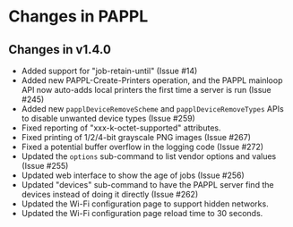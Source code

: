 Changes in PAPPL
================

Changes in v1.4.0
-----------------

- Added support for "job-retain-until" (Issue #14)
- Added new PAPPL-Create-Printers operation, and the PAPPL mainloop API now
  auto-adds local printers the first time a server is run (Issue #245)
- Added new `papplDeviceRemoveScheme` and `papplDeviceRemoveTypes` APIs to
  disable unwanted device types (Issue #259)
- Fixed reporting of "xxx-k-octet-supported" attributes.
- Fixed printing of 1/2/4-bit grayscale PNG images (Issue #267)
- Fixed a potential buffer overflow in the logging code (Issue #272)
- Updated the `options` sub-command to list vendor options and values
  (Issue #255)
- Updated web interface to show the age of jobs (Issue #256)
- Updated "devices" sub-command to have the PAPPL server find the devices
  instead of doing it directly (Issue #262)
- Updated the Wi-Fi configuration page to support hidden networks.
- Updated the Wi-Fi configuration page reload time to 30 seconds.
